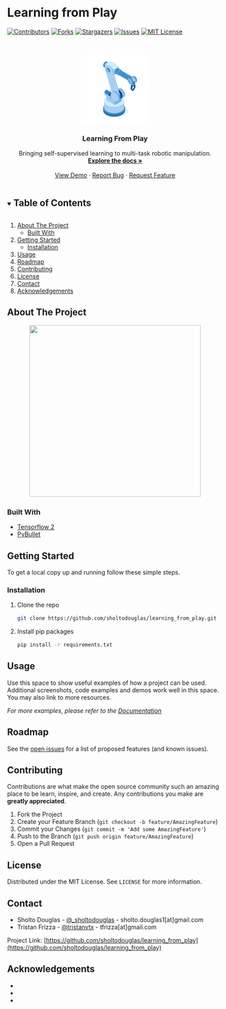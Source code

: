 # Learning from Play

<!--
*** Thanks for checking out the Best-README-Template. If you have a suggestion
*** that would make this better, please fork the repo and create a pull request
*** or simply open an issue with the tag "enhancement".
*** Thanks again! Now go create something AMAZING! :D
***
***
***
*** To avoid retyping too much info. Do a search and replace for the following:
*** sholtodouglas, learning_from_play, twitter_handle, email, project_title, project_description
-->



<!-- PROJECT SHIELDS -->
<!--
*** I'm using markdown "reference style" links for readability.
*** Reference links are enclosed in brackets [ ] instead of parentheses ( ).
*** See the bottom of this document for the declaration of the reference variables
*** for contributors-url, forks-url, etc. This is an optional, concise syntax you may use.
*** https://www.markdownguide.org/basic-syntax/#reference-style-links
-->
[![Contributors][contributors-shield]][contributors-url]
[![Forks][forks-shield]][forks-url]
[![Stargazers][stars-shield]][stars-url]
[![Issues][issues-shield]][issues-url]
[![MIT License][license-shield]][license-url]



<!-- PROJECT LOGO -->
<br />
<p align="center">
  <a href="https://github.com/sholtodouglas/learning_from_play">
    <img src="media/logo.png" alt="Logo" width="160" height="160">
	<!-- Hand vector created by upklyak - www.freepik.com -->
  </a>

  <h3 align="center">Learning From Play</h3>

  <p align="center">
    Bringing self-supervised learning to multi-task robotic manipulation.
    <br />
    <a href="https://github.com/sholtodouglas/learning_from_play"><strong>Explore the docs »</strong></a>
    <br />
    <br />
    <a href="https://github.com/sholtodouglas/learning_from_play">View Demo</a>
    ·
    <a href="https://github.com/sholtodouglas/learning_from_play/issues">Report Bug</a>
    ·
    <a href="https://github.com/sholtodouglas/learning_from_play/issues">Request Feature</a>
  </p>
</p>



<!-- TABLE OF CONTENTS -->
<details open="open">
  <summary><h2 style="display: inline-block">Table of Contents</h2></summary>
  <ol>
    <li>
      <a href="#about-the-project">About The Project</a>
      <ul>
        <li><a href="#built-with">Built With</a></li>
      </ul>
    </li>
    <li>
      <a href="#getting-started">Getting Started</a>
      <ul>
        <li><a href="#installation">Installation</a></li>
      </ul>
    </li>
    <li><a href="#usage">Usage</a></li>
    <li><a href="#roadmap">Roadmap</a></li>
    <li><a href="#contributing">Contributing</a></li>
    <li><a href="#license">License</a></li>
    <li><a href="#contact">Contact</a></li>
    <li><a href="#acknowledgements">Acknowledgements</a></li>
  </ol>
</details>



<!-- ABOUT THE PROJECT -->
## About The Project
<!-- ![Demo](media/demo.png) -->
<p align="center">
	<a href="https://sholtodouglas.github.io/images/play/with_latent4.gif">
		<img src="https://sholtodouglas.github.io/images/play/with_latent4.gif" width="400" height="400">
	</a>
</p>


### Built With

* [Tensorflow 2](https://github.com/tensorflow/tensorflow)
* [PyBullet](https://github.com/bulletphysics/bullet3/tree/master/examples/pybullet)



<!-- GETTING STARTED -->
## Getting Started

To get a local copy up and running follow these simple steps.

### Installation

1. Clone the repo
   ```sh
   git clone https://github.com/sholtodouglas/learning_from_play.git
   ```
2. Install pip packages
   ```sh
   pip install -r requirements.txt
   ```



<!-- USAGE EXAMPLES -->
## Usage

Use this space to show useful examples of how a project can be used. Additional screenshots, code examples and demos work well in this space. You may also link to more resources.

_For more examples, please refer to the [Documentation](https://example.com)_



<!-- ROADMAP -->
## Roadmap

See the [open issues](https://github.com/sholtodouglas/learning_from_play/issues) for a list of proposed features (and known issues).



<!-- CONTRIBUTING -->
## Contributing

Contributions are what make the open source community such an amazing place to be learn, inspire, and create. Any contributions you make are **greatly appreciated**.

1. Fork the Project
2. Create your Feature Branch (`git checkout -b feature/AmazingFeature`)
3. Commit your Changes (`git commit -m 'Add some AmazingFeature'`)
4. Push to the Branch (`git push origin feature/AmazingFeature`)
5. Open a Pull Request



<!-- LICENSE -->
## License

Distributed under the MIT License. See `LICENSE` for more information.



<!-- CONTACT -->
## Contact

* Sholto Douglas - [@\_sholtodouglas](https://twitter.com/_sholtodouglas) - sholto.douglas1[at]gmail.com
* Tristan Frizza - [@tristanvtx](https://twitter.com/tristanvtx) - tfrizza[at]gmail.com

Project Link: [https://github.com/sholtodouglas/learning_from_play](https://github.com/sholtodouglas/learning_from_play)



<!-- ACKNOWLEDGEMENTS -->
## Acknowledgements

* []()
* []()
* []()





<!-- MARKDOWN LINKS & IMAGES -->
<!-- https://www.markdownguide.org/basic-syntax/#reference-style-links -->
[contributors-shield]: https://img.shields.io/github/contributors/sholtodouglas/learning_from_play.svg?style=for-the-badge
[contributors-url]: https://github.com/sholtodouglas/learning_from_play/graphs/contributors
[forks-shield]: https://img.shields.io/github/forks/sholtodouglas/learning_from_play.svg?style=for-the-badge
[forks-url]: https://github.com/sholtodouglas/learning_from_play/network/members
[stars-shield]: https://img.shields.io/github/stars/sholtodouglas/learning_from_play.svg?style=for-the-badge
[stars-url]: https://github.com/sholtodouglas/learning_from_play/stargazers
[issues-shield]: https://img.shields.io/github/issues/sholtodouglas/learning_from_play.svg?style=for-the-badge
[issues-url]: https://github.com/sholtodouglas/learning_from_play/issues
[license-shield]: https://img.shields.io/github/license/sholtodouglas/learning_from_play.svg?style=for-the-badge
[license-url]: https://github.com/sholtodouglas/learning_from_play/blob/master/LICENSE
[linkedin-shield]: https://img.shields.io/badge/-LinkedIn-black.svg?style=for-the-badge&logo=linkedin&colorB=555
[linkedin-url]: https://linkedin.com/in/sholtodouglas
